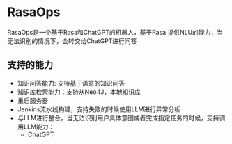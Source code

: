 # RasaOps

RasaOps是一个基于Rasa和ChatGPT的机器人，基于Rasa 提供NLU的能力，当无法识别的情况下，会转交给ChatGPT进行问答

## 支持的能力

* 知识问答能力: 支持基于语意的知识问答
* 知识库检索能力：支持从Neo4J，本地知识库
* 重启服务器
* Jenkins流水线构建，支持失败的时候使用LLM进行异常分析
* 与LLM进行整合，当无法识别用户具体意图或者完成指定任务的时候，支持调用LLM能力：
  * ChatGPT